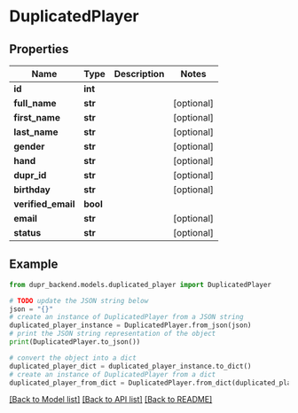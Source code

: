 # DuplicatedPlayer


## Properties

Name | Type | Description | Notes
------------ | ------------- | ------------- | -------------
**id** | **int** |  | 
**full_name** | **str** |  | [optional] 
**first_name** | **str** |  | [optional] 
**last_name** | **str** |  | [optional] 
**gender** | **str** |  | [optional] 
**hand** | **str** |  | [optional] 
**dupr_id** | **str** |  | [optional] 
**birthday** | **str** |  | [optional] 
**verified_email** | **bool** |  | 
**email** | **str** |  | [optional] 
**status** | **str** |  | [optional] 

## Example

```python
from dupr_backend.models.duplicated_player import DuplicatedPlayer

# TODO update the JSON string below
json = "{}"
# create an instance of DuplicatedPlayer from a JSON string
duplicated_player_instance = DuplicatedPlayer.from_json(json)
# print the JSON string representation of the object
print(DuplicatedPlayer.to_json())

# convert the object into a dict
duplicated_player_dict = duplicated_player_instance.to_dict()
# create an instance of DuplicatedPlayer from a dict
duplicated_player_from_dict = DuplicatedPlayer.from_dict(duplicated_player_dict)
```
[[Back to Model list]](../README.md#documentation-for-models) [[Back to API list]](../README.md#documentation-for-api-endpoints) [[Back to README]](../README.md)



